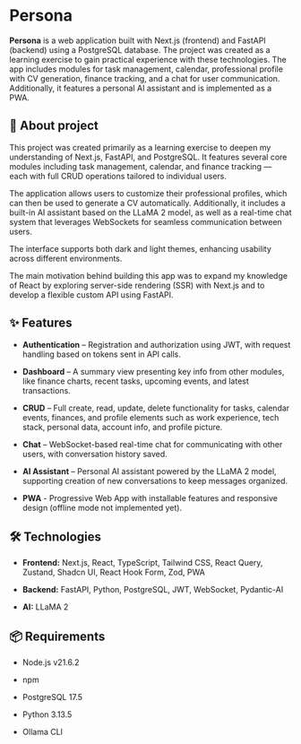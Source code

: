 
  

# Persona

**Persona** is a web application built with Next.js (frontend) and FastAPI (backend) using a PostgreSQL database. The project was created as a learning exercise to gain practical experience with these technologies. The app includes modules for task management, calendar, professional profile with CV generation, finance tracking, and a chat for user communication. Additionally, it features a personal AI assistant and is implemented as a PWA.

  


  

## 📖 About project

This project was created primarily as a learning exercise to deepen my understanding of Next.js, FastAPI, and PostgreSQL. It features several core modules including task management, calendar, and finance tracking — each with full CRUD operations tailored to individual users.

  

The application allows users to customize their professional profiles, which can then be used to generate a CV automatically. Additionally, it includes a built-in AI assistant based on the LLaMA 2 model, as well as a real-time chat system that leverages WebSockets for seamless communication between users.

  

The interface supports both dark and light themes, enhancing usability across different environments.

  

The main motivation behind building this app was to expand my knowledge of React by exploring server-side rendering (SSR) with Next.js and to develop a flexible custom API using FastAPI.

  



  

## ✨ Features

-  **Authentication** – Registration and authorization using JWT, with request handling based on tokens sent in API calls.

-  **Dashboard** – A summary view presenting key info from other modules, like finance charts, recent tasks, upcoming events, and latest transactions.

-  **CRUD** – Full create, read, update, delete functionality for tasks, calendar events, finances, and profile elements such as work experience, tech stack, personal data, account info, and profile picture.

-  **Chat** – WebSocket-based real-time chat for communicating with other users, with conversation history saved.

-  **AI Assistant** – Personal AI assistant powered by the LLaMA 2 model, supporting creation of new conversations to keep messages organized.

  

-  **PWA** - Progressive Web App with installable features and responsive design (offline mode not implemented yet).

  


  

## 🛠 Technologies

-  **Frontend:** Next.js, React, TypeScript, Tailwind CSS, React Query, Zustand, Shadcn UI, React Hook Form, Zod, PWA

-  **Backend:** FastAPI, Python, PostgreSQL, JWT, WebSocket, Pydantic-AI

-  **AI:** LLaMA 2

  


  

## 📦 Requirements

- Node.js v21.6.2

- npm

- PostgreSQL 17.5

- Python 3.13.5

- Ollama CLI